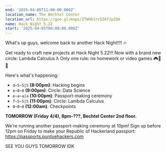 ```yaml
---
end: '2025-04-05T11:00:00.000Z'
location_name: The Bechtel Center
location_url: https://goo.gl/maps/ZTWH61rc5ZkTJp2QA
name: Hack Night 5.22
start: '2025-04-05T00:00:00.000Z'
---
```


What's up guys, welcome back to another Hack Night!!!! 🔥

Get ready to craft new projects at Hack Night 5.22!!! Now with a brand new circle: Lambda Calculus λ Only one rule: no homework or video games 🎮📝🚫

Here's what's happening:

- `d~5~5|5` **(8:00pm)**: Hacking begins
- `e~0~0` **(9:00pm)**: Circle: Data Science
- `e~a~a|a` **(10:00pm)**: Passport-making ceremony
- `f~5~5|5` **(11:00pm)**: Circle: Lambda Calculus
- `0~0~0` **(12:00am)**: Checkpoints

**TOMORROW (Friday 4/4), 8pm-???, Bechtel Center 2nd floor.** 

We're running another passport-making ceremony at 10pm! Sign up before 12pm on Friday to make your Republic of Hackerland passport: https://passports.purduehackers.com

SEE YOU GUYS TOMORROW IDK